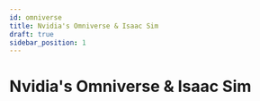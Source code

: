 ```yaml
---
id: omniverse
title: Nvidia's Omniverse & Isaac Sim
draft: true
sidebar_position: 1
---
```


# Nvidia's Omniverse & Isaac Sim